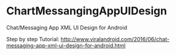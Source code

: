 # ChartMessangingAppUIDesign
Chat/Messaging App XML UI Design for Android

Step by step Tutorial: http://www.viralandroid.com/2016/06/chat-messaging-app-xml-ui-design-for-android.html
